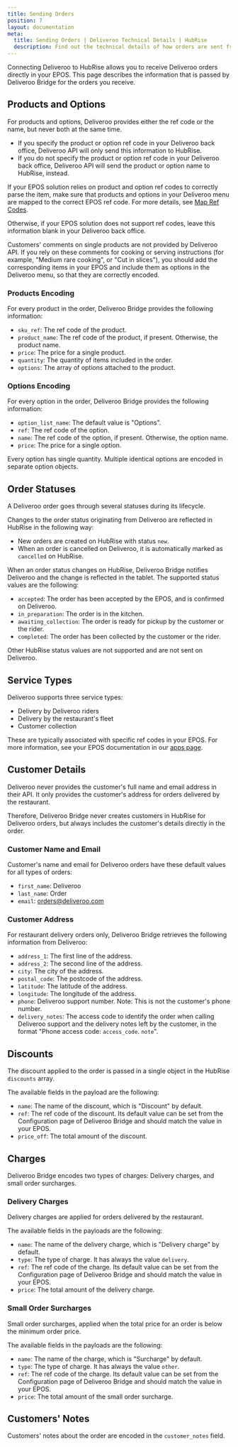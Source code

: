 ```yaml
---
title: Sending Orders
position: 7
layout: documentation
meta:
  title: Sending Orders | Deliveroo Technical Details | HubRise
  description: Find out the technical details of how orders are sent from Deliveroo to HubRise, which fields are passed and which are not.
---
```


Connecting Deliveroo to HubRise allows you to receive Deliveroo orders directly in your EPOS.
This page describes the information that is passed by Deliveroo Bridge for the orders you receive.

## Products and Options

For products and options, Deliveroo provides either the ref code or the name, but never both at the same time.
- If you specify the product or option ref code in your Deliveroo back office, Deliveroo API will only send this information to HubRise.
- If you do not specify the product or option ref code in your Deliveroo back office, Deliveroo API will send the product or option name to HubRise, instead.

If your EPOS solution relies on product and option ref codes to correctly parse the item, make sure that products and options in your Deliveroo menu are mapped to the correct EPOS ref code. For more details, see [Map Ref Codes](/apps/deliveroo/map-ref-codes).

Otherwise, if your EPOS solution does not support ref codes, leave this information blank in your Deliveroo back office.

Customers' comments on single products are not provided by Deliveroo API. If you rely on these comments for cooking or serving instructions (for example, "Medium rare cooking", or "Cut in slices"), you should add the corresponding items in your EPOS and include them as options in the Deliveroo menu, so that they are correctly encoded.

### Products Encoding

For every product in the order, Deliveroo Bridge provides the following information:

- `sku_ref`: The ref code of the product.
- `product_name`: The ref code of the product, if present. Otherwise, the product name.
- `price`: The price for a single product.
- `quantity`: The quantity of items included in the order.
- `options`: The array of options attached to the product.

### Options Encoding

For every option in the order, Deliveroo Bridge provides the following information:

- `option_list_name`: The default value is "Options".
- `ref`: The ref code of the option.
- `name`: The ref code of the option, if present. Otherwise, the option name.
- `price`: The price for a single option.

Every option has single quantity. Multiple identical options are encoded in separate option objects.

## Order Statuses

A Deliveroo order goes through several statuses during its lifecycle.

Changes to the order status originating from Deliveroo are reflected in HubRise in the following way:

- New orders are created on HubRise with status `new`.
- When an order is cancelled on Deliveroo, it is automatically marked as `cancelled` on HubRise.

When an order status changes on HubRise, Deliveroo Bridge notifies Deliveroo and the change is reflected in the tablet. The supported status values are the following:

- `accepted`: The order has been accepted by the EPOS, and is confirmed on Deliveroo.
- `in_preparation`: The order is in the kitchen.
- `awaiting_collection`: The order is ready for pickup by the customer or the rider.
- `completed`: The order has been collected by the customer or the rider.

Other HubRise status values are not supported and are not sent on Deliveroo.

## Service Types

Deliveroo supports three service types:

- Delivery by Deliveroo riders
- Delivery by the restaurant's fleet
- Customer collection

These are typically associated with specific ref codes in your EPOS. For more information, see your EPOS documentation in our [apps page](/apps).

## Customer Details

Deliveroo never provides the customer's full name and email address in their API. It only provides the customer's address for orders delivered by the restaurant.

Therefore, Deliveroo Bridge never creates customers in HubRise for Deliveroo orders, but always includes the customer's details directly in the order.

### Customer Name and Email

Customer's name and email for Deliveroo orders have these default values for all types of orders:

- `first_name`: Deliveroo
- `last_name`: Order
- `email`: orders@deliveroo.com

### Customer Address

For restaurant delivery orders only, Deliveroo Bridge retrieves the following information from Deliveroo:

- `address_1`: The first line of the address.
- `address_2`: The second line of the address.
- `city`: The city of the address.
- `postal_code`: The postcode of the address.
- `latitude`: The latitude of the address.
- `longitude`: The longitude of the address.
- `phone`: Deliveroo support number. Note: This is not the customer's phone number.
- `delivery_notes`: The access code to identify the order when calling Deliveroo support and the delivery notes left by the customer, in the format "Phone access code: `access_code`. `note`".

## Discounts

The discount applied to the order is passed in a single object in the HubRise `discounts` array.

The available fields in the payload are the following:

- `name`: The name of the discount, which is "Discount" by default.
- `ref`: The ref code of the discount. Its default value can be set from the Configuration page of Deliveroo Bridge and should match the value in your EPOS.
- `price_off`: The total amount of the discount.

## Charges

Deliveroo Bridge encodes two types of charges: Delivery charges, and small order surcharges.

### Delivery Charges

Delivery charges are applied for orders delivered by the restaurant.

The available fields in the payloads are the following:

- `name`: The name of the delivery charge, which is "Delivery charge" by default.
- `type`: The type of charge. It has always the value `delivery`.
- `ref`: The ref code of the charge. Its default value can be set from the Configuration page of Deliveroo Bridge and should match the value in your EPOS.
- `price`: The total amount of the delivery charge.

### Small Order Surcharges

Small order surcharges, applied when the total price for an order is below the minimum order price.

The available fields in the payloads are the following:

- `name`: The name of the charge, which is "Surcharge" by default.
- `type`: The type of charge. It has always the value `other`.
- `ref`: The ref code of the charge. Its default value can be set from the Configuration page of Deliveroo Bridge and should match the value in your EPOS.
- `price`: The total amount of the small order surcharge.

## Customers' Notes

Customers' notes about the order are encoded in the `customer_notes` field.
